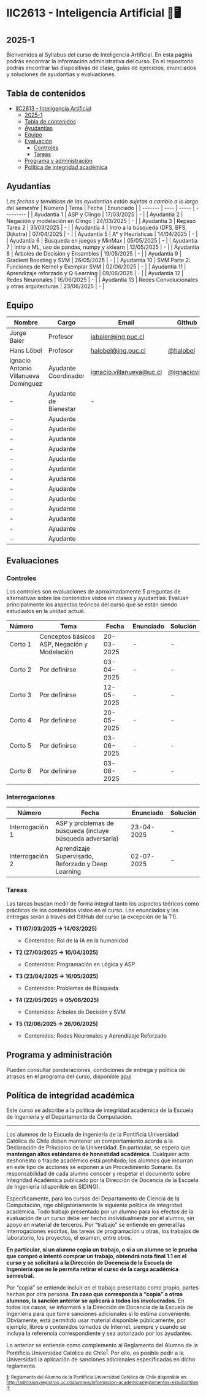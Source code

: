 # IIC2613 - Inteligencia Artificial 🧠🖥️

## 2025-1

Bienvenidos al Syllabus del curso de Inteligencia Artificial. En esta página podrás encontrar la información administrativa del curso. En el repositorio podrás encontrar las diapositivas de clase, guías de ejercicios, enunciados y soluciones de ayudantías y evaluaciones.

## Tabla de contenidos

- [IIC2613 - Inteligencia Artificial](#IIC2613---Inteligencia-Artificial-🧠🖥️)
  - [2025-1](#2025-1)
  - [Tabla de contenidos](#tabla-de-contenidos)
  - [Ayudantías](#ayudantías)
  - [Equipo](#equipo)
  - [Evaluación](#evaluaciones)
    - [Controles](#controles)
    - [Tareas](#tareas)
  - [Programa y administración](#programa-y-administración)
  - [Política de integridad académica](#política-de-integridad-académica)

## Ayudantías
*Las fechas y temáticas de las ayudantías están sujetas a cambio a lo largo del semestre*
| Número  | Tema | Fecha | Enunciado |
| ------- | ---- | ----- | --------- |
| Ayudantía 1 | ASP y Clingo                                     | 17/03/2025 | - |
| Ayudantía 2 | Negación y modelación en Clingo	                 | 24/03/2025 | - |
| Ayudantía 3 | Repaso Tarea 2                                   | 31/03/2025 | - |
| Ayudantía 4 | Intro a la búsqueda (DFS, BFS, Dijkstra)         | 07/04/2025 | - |
| Ayudantía 5 | A* y Heurísticas	                               | 14/04/2025 | - |
| Ayudantía 6 | Búsqueda en juegos y MinMax	                     | 05/05/2025 | - |
| Ayudantía 7 | Intro a ML, uso de pandas, numpy y sklearn	     | 12/05/2025 | - |
| Ayudantía 8 | Árboles de Decisión y Ensambles	                 | 19/05/2025 | - |
| Ayudantía 9 | Gradient Boosting y SVM                          | 26/05/2025 | - |
| Ayudantía 10 | SVM Parte 2: Funciones de Kernel y Exemplar SVM | 02/06/2025 | - |
| Ayudantía 11 | Aprendizaje reforzado y Q-Learning              | 09/06/2025 | - |
| Ayudantía 12 | Redes Neuronales                                | 16/06/2025 | - |
| Ayudantía 13 | Redes Convolucionales y otras arquitecturas     | 23/06/2025 | - |

## Equipo

| Nombre  | Cargo | Email | Github |
| -------------- | ------ | ---------------- | ----------- |
| Jorge Baier                                | Profesor  | jabaier@ing.puc.cl |  |
| Hans Löbel                                 | Profesor  | halobel@ing.puc.cl | [@halobel](https://github.com/halobel) |
| Ignacio Antonio Villanueva Domínguez       | Ayudante Coordinador | ignacio.villanueva@uc.cl | [@ignaciovilla](https://github.com/ignaciovilla) |
| - | Ayudante de Bienestar | - |  |
| - | Ayudante |  |  |
| - | Ayudante |  |  |
| - | Ayudante |  |  |
| - | Ayudante |  |  |
| - | Ayudante |  |  |
| - | Ayudante |  |  |
| - | Ayudante |  |  |
| - | Ayudante |  |  |
| - | Ayudante |  |  |
| - | Ayudante |  |  |
| - | Ayudante |  |  |
| - | Ayudante |  |  |
| - | Ayudante |  |  |



## Evaluaciones

### Controles
Los controles son evaluaciones de aproximadamente 5 preguntas de alternativas sobre los contenidos vistos en clases y ayudantías. Evalúan principalmente los aspectos teóricos del curso que se están siendo estudiados en la unidad actual.

| Número | Tema | Fecha | Enunciado | Solución |
| --- | --- | --- | --- | -- |
| Corto 1 | Conceptos básicos ASP, Negación y Modelación  | 20-03-2025 | - | - |
| Corto 2 | Por definirse                                 | 03-04-2025 | - | - |
| Corto 3 | Por definirse                                 | 12-05-2025 | - | - |
| Corto 4 | Por definirse                                 | 20-05-2025 | - | - |
| Corto 5 | Por definirse                                 | 03-06-2025 | - | - |
| Corto 6 | Por definirse                                 | 03-06-2025 | - | - |

### Interrogaciones
| Número | Fecha | Enunciado | Solución |
| --- | --- | --- | --- |
| Interrogación 1 | ASP y problemas de búsqueda (incluye búsqueda adversaria)    | 23-04-2025 | - | - |
| Interrogación 2 | Aprendizaje Supervisado, Reforzado y Deep Learning           | 02-07-2025 | - | - |

### Tareas

Las tareas buscan medir de forma integral tanto los aspectos teóricos como prácticos de los contenidos vistos en el curso. Los enunciados y las entregas serán a través del GitHub del curso (a excepción de la T1).

- **T1 (07/03/2025 &rarr; 14/03/2025)**
  - Contenidos: Rol de la IA en la humanidad

- **T2 (27/03/2025 &rarr; 10/04/2025)**
  - Contenidos: Programación en Lógica y ASP

- **T3 (23/04/2025 &rarr; 16/05/2025)**
  - Contenidos: Problemas de Búsqueda

- **T4 (22/05/2025 &rarr; 05/06/2025)**
  - Contenidos: Árboles de Decisión y SVM

- **T5 (12/06/2025 &rarr; 26/06/2025)**
  - Contenidos: Redes Neuronales y Aprendizaje Reforzado

## Programa y administración

Pueden consultar ponderaciones, condiciones de entrega y política de atrasos en el programa del curso, disponible [aquí](https://github.com/IIC2613-Inteligencia-Artificial-2025-1/Syllabus/blob/main/IIC2613___Programa_2025_1.pdf)

## Política de integridad académica

Este curso se adscribe a la política de integridad académica de la Escuela de Ingeniería y el Departamento de Computación.

---

Los alumnos de la Escuela de Ingeniería de la Pontificia Universidad Católica de Chile deben mantener un comportamiento acorde a la Declaración de Principios de la Universidad. En particular, se espera que **mantengan altos estándares de honestidad académica**. Cualquier acto deshonesto o fraude académico está prohibido; los alumnos que incurran en este tipo de acciones se exponen a un Procedimiento Sumario. Es responsabilidad de cada alumno conocer y respetar el documento sobre Integridad Académica publicado por la Dirección de Docencia de la Escuela de Ingeniería (disponible en SIDING).

Específicamente, para los cursos del Departamento de Ciencia de la Computación, rige obligatoriamente la siguiente política de integridad académica. Todo trabajo presentado por un alumno para los efectos de la evaluación de un curso debe ser hecho individualmente por el alumno, sin apoyo en material de terceros. Por “trabajo” se entiende en general las interrogaciones escritas, las tareas de programación u otras, los trabajos de laboratorio, los proyectos, el examen, entre otros.

**En particular, si un alumno copia un trabajo, o si a un alumno se le prueba que compró o intentó comprar un trabajo, obtendrá nota final 1.1 en el curso y se solicitará a la Dirección de Docencia de la Escuela de Ingeniería que no le permita retirar el curso de la carga académica semestral.**

Por “copia” se entiende incluir en el trabajo presentado como propio, partes hechas por otra persona. **En caso que corresponda a “copia” a otros alumnos, la sanción anterior se aplicará a todos los involucrados**. En todos los casos, se informará a la Dirección de Docencia de la Escuela de Ingeniería para que tome sanciones adicionales si lo estima conveniente. Obviamente, está permitido usar material disponible públicamente, por ejemplo, libros o contenidos tomados de Internet, siempre y cuando se incluya la referencia correspondiente y sea autorizado por los ayudantes.

Lo anterior se entiende como complemento al Reglamento del Alumno de la Pontificia Universidad Católica de
Chile<sup><a name="pucCLBack">[1](#pucCL)</a></sup>. Por ello, es posible pedir a la Universidad la aplicación de sanciones adicionales especificadas en dicho reglamento.

<sub>**<a name="pucCL">[1](#pucCL)</a>**: Reglamento del Alumno de la Pontificia Universidad Católica de Chile disponible en: http://admisionyregistros.uc.cl/alumnos/informacion-academica/reglamentos-estudiantiles [&#8593;](#pucCLBack)</sub>
